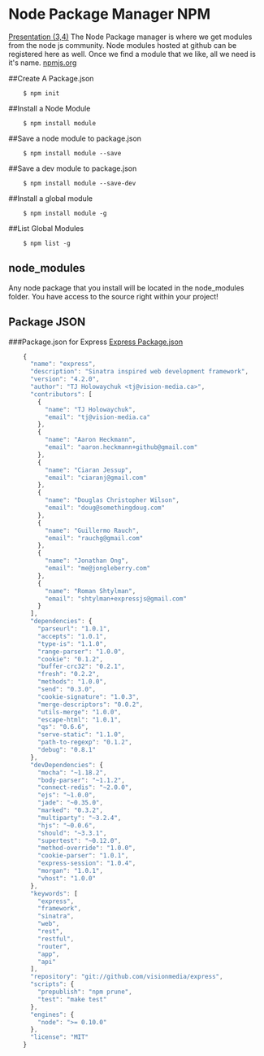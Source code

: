 Node Package Manager NPM
========================
[Presentation (3,4)](https://docs.google.com/a/moonhighway.com/presentation/d/1BC3CrRWqiKvDYXU6y2_cVegLdZ9WMkYAXdR2OaJNIcI/edit#slide=id.g33becb33d_00)
The Node Package manager is where we get modules from the node js community.  Node modules hosted at github can
be registered here as well.  Once we find a module that we like, all we need is it's name.
[npmjs.org](https://www.npmjs.org/)

##Create A Package.json
```
    $ npm init
```

##Install a Node Module
```
    $ npm install module
```

##Save a node module to package.json
```
    $ npm install module --save
```

##Save a dev module to package.json
```
    $ npm install module --save-dev
```

##Install a global module
```
    $ npm install module -g
```

##List Global Modules
```
    $ npm list -g
```

node_modules
------------
Any node package that you install will be located in the node_modules folder.  You have access to the source right
within your project!

Package JSON
------------

###Package.json for Express
[Express Package.json](https://github.com/visionmedia/express/blob/master/package.json)
```javascript
    {
      "name": "express",
      "description": "Sinatra inspired web development framework",
      "version": "4.2.0",
      "author": "TJ Holowaychuk <tj@vision-media.ca>",
      "contributors": [
        {
          "name": "TJ Holowaychuk",
          "email": "tj@vision-media.ca"
        },
        {
          "name": "Aaron Heckmann",
          "email": "aaron.heckmann+github@gmail.com"
        },
        {
          "name": "Ciaran Jessup",
          "email": "ciaranj@gmail.com"
        },
        {
          "name": "Douglas Christopher Wilson",
          "email": "doug@somethingdoug.com"
        },
        {
          "name": "Guillermo Rauch",
          "email": "rauchg@gmail.com"
        },
        {
          "name": "Jonathan Ong",
          "email": "me@jongleberry.com"
        },
        {
          "name": "Roman Shtylman",
          "email": "shtylman+expressjs@gmail.com"
        }
      ],
      "dependencies": {
        "parseurl": "1.0.1",
        "accepts": "1.0.1",
        "type-is": "1.1.0",
        "range-parser": "1.0.0",
        "cookie": "0.1.2",
        "buffer-crc32": "0.2.1",
        "fresh": "0.2.2",
        "methods": "1.0.0",
        "send": "0.3.0",
        "cookie-signature": "1.0.3",
        "merge-descriptors": "0.0.2",
        "utils-merge": "1.0.0",
        "escape-html": "1.0.1",
        "qs": "0.6.6",
        "serve-static": "1.1.0",
        "path-to-regexp": "0.1.2",
        "debug": "0.8.1"
      },
      "devDependencies": {
        "mocha": "~1.18.2",
        "body-parser": "~1.1.2",
        "connect-redis": "~2.0.0",
        "ejs": "~1.0.0",
        "jade": "~0.35.0",
        "marked": "0.3.2",
        "multiparty": "~3.2.4",
        "hjs": "~0.0.6",
        "should": "~3.3.1",
        "supertest": "~0.12.0",
        "method-override": "1.0.0",
        "cookie-parser": "1.0.1",
        "express-session": "1.0.4",
        "morgan": "1.0.1",
        "vhost": "1.0.0"
      },
      "keywords": [
        "express",
        "framework",
        "sinatra",
        "web",
        "rest",
        "restful",
        "router",
        "app",
        "api"
      ],
      "repository": "git://github.com/visionmedia/express",
      "scripts": {
        "prepublish": "npm prune",
        "test": "make test"
      },
      "engines": {
        "node": ">= 0.10.0"
      },
      "license": "MIT"
    }
```



